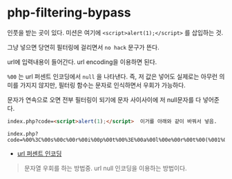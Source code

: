 # php-filtering-bypass

인풋을 받는 곳이 있다. 
미션은 여기에 `<script>alert(1);</script>` 를 삽입하는 것.

그냥 넣으면 당연히 필터링에 걸리면서 `no hack` 문구가 뜬다. 

url에 입력내용이 들어간다. 
url encoding을 이용하면 된다.

`%00` 는 url 퍼센트 인코딩에서 `null` 을 나타낸다. 
즉, 저 값은 넣어도 실제로는 아무런 의미를 가지지 않지만, 필터링 함수는 문자로 인식하면서 우회가 가능하다. 

문자가 연속으로 오면 전부 필터링이 되기에 
문자 사이사이에 저 null문자를 다 넣어준다. 

```html
index.php?code=<script>alert(1);</script>  이거를 아래와 같이 바꿔서 넣음.
```

```
index.php?code=%00%3C%00s%00c%00r%00i%00p%00t%00%3E%00a%00l%00e%00r%00t%00(%001%00)%00;%00%3C%00/%00s%00c%00r%00i%00p%00t%00%3E%00
```

- [url 퍼센트 인코딩]([https://ko.wikipedia.org/wiki/%ED%8D%BC%EC%84%BC%ED%8A%B8_%EC%9D%B8%EC%BD%94%EB%94%A9](https://ko.wikipedia.org/wiki/퍼센트_인코딩))

> 문자열 우회를 하는 방법중.
> url null 인코딩을 이용하는 방법이다. 